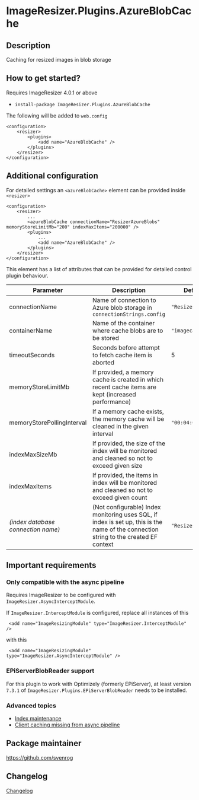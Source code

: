 # ImageResizer.Plugins.AzureBlobCache

## Description

Caching for resized images in blob storage

## How to get started?

Requires ImageResizer 4.0.1 or above

- `install-package ImageResizer.Plugins.AzureBlobCache`

The following will be added to `web.config`

```
<configuration>
    <resizer>
        <plugins>
            <add name="AzureBlobCache" />
        </plugins>
    </resizer>    
</configuration>
```

## Additional configuration

For detailed settings an `<azureBlobCache>` element can be provided inside `<resizer>`

```
<configuration>
    <resizer>
        ...
        <azureBlobCache connectionName="ResizerAzureBlobs" memoryStoreLimitMb="200" indexMaxItems="200000" />
        <plugins>
            ...
            <add name="AzureBlobCache" />
        </plugins>
    </resizer>    
</configuration>
```

This element has a list of attributes that can be provided for detailed control plugin behaviour.

| Parameter | Description | Default value |
| --------- | ----------- | ------------- |
| connectionName | Name of connection to Azure blob storage in `connectionStrings.config` | `"ResizerAzureBlobs"`
| containerName | Name of the container where cache blobs are to be stored | `"imagecache"` |
| timeoutSeconds | Seconds before attempt to fetch cache item is aborted | 5 |
| memoryStoreLimitMb | If provided, a memory cache is created in which recent cache items are kept (increased performance) |
| memoryStorePollingInterval | If a memory cache exists, the memory cache will be cleaned in the given interval | `"00:04:01"` |
| indexMaxSizeMb | If provided, the size of the index will be monitored and cleaned so not to exceed given size |
| indexMaxItems | If provided, the items in index will be monitored and cleaned so not to exceed given count |
| _(index database connection name)_ | (Not configurable) Index monitoring uses SQL, if index is set up, this is the name of the connection string to the created EF context | `"ResizerEFConnection"`

## Important requirements

### Only compatible with the async pipeline

Requires ImageResizer to be configured with `ImageResizer.AsyncInterceptModule`.

If `ImageResizer.InterceptModule` is configured, replace all instances of this 

```
 <add name="ImageResizingModule" type="ImageResizer.InterceptModule" />
```
with this
```
 <add name="ImageResizingModule" type="ImageResizer.AsyncInterceptModule" />
```

### EPiServerBlobReader support

For this plugin to work with Optimizely (formerly EPiServer), at least version `7.3.1` of `ImageResizer.Plugins.EPiServerBlobReader` needs to be installed.

### Advanced topics

- [Index maintenance](/docs/indexmaintenance.md)
- [Client caching missing from async pipeline](/docs/clientcache.md)

## Package maintainer

https://github.com/svenrog

## Changelog

[Changelog](CHANGELOG.md)